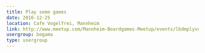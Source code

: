 ```yaml
---
title: Play some games
date: 2016-12-25
location: Cafe Vogelfrei, Mannheim
link: http://www.meetup.com/Mannheim-Boardgames-Meetup/events/lbdmplyvqbhc/
usergroup: bogama
type: usergroup
---
```

